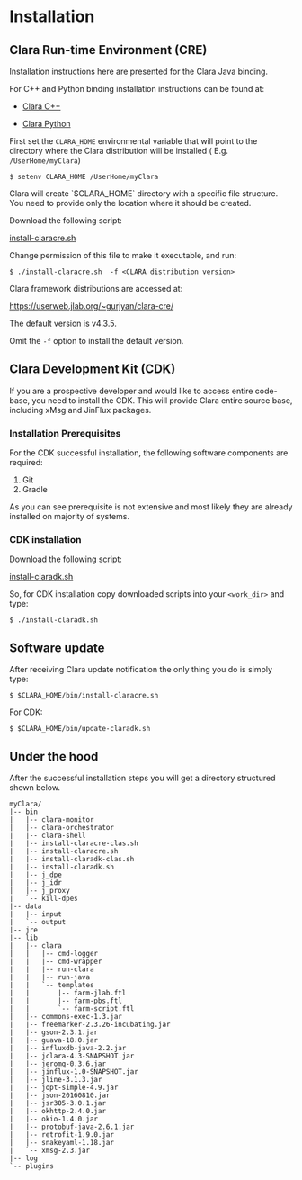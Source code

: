 # Installation

## Clara Run-time Environment (CRE)

<div class="admonition warning" markdown="1">
Installation instructions here are presented for the Clara Java binding.

For C++ and Python binding installation instructions can be found at:

- [Clara C++](https://github.com/JeffersonLab/clara-cpp)

- [Clara Python](https://github.com/JeffersonLab/clara-python)
</div>

First set the `CLARA_HOME` environmental variable that will point
to the directory where the Clara distribution will be installed
( E.g. `/UserHome/myClara`)

```
$ setenv CLARA_HOME /UserHome/myClara
```

<div class="admonition info" markdown="1">
Clara will create `$CLARA_HOME` directory with a specific file structure.
You need to provide only the location where it should be created.
</div>

Download the following script:

<a href="../../_downloads/install-claracre.sh"><i class="fa fa-download"></i> install-claracre.sh</a>

Change permission of this file to make it executable, and run:

```
$ ./install-claracre.sh  -f <CLARA distribution version>
```

Clara framework distributions are accessed at:

<https://userweb.jlab.org/~gurjyan/clara-cre/>

<div class="admonition note" markdown="1">
The default version is v4.3.5.

Omit the `-f` option to install the default version.
</div>

## Clara Development Kit (CDK)

If you are a prospective developer and would like to access entire code-base, you need to install the CDK.
This will provide Clara entire source base, including xMsg and JinFlux packages.

### Installation Prerequisites

For the CDK successful installation,
the following software components are required:

1.  Git
2.  Gradle

As you can see prerequisite is not extensive
and most likely they are already installed on majority of systems.

### CDK installation

Download the following script:

<a href="../../_downloads/install-claradk.sh"><i class="fa fa-download"></i> install-claradk.sh</a>

So, for CDK installation copy downloaded scripts into your `<work_dir>` and type:

```
$ ./install-claradk.sh
```

## Software update

After receiving Clara update notification
the only thing you do is simply type:

```
$ $CLARA_HOME/bin/install-claracre.sh
```

For CDK:

```
$ $CLARA_HOME/bin/update-claradk.sh
```

## Under the hood

After the successful installation steps you will get a directory structured
shown below.

```
myClara/
|-- bin
|   |-- clara-monitor
|   |-- clara-orchestrator
|   |-- clara-shell
|   |-- install-claracre-clas.sh
|   |-- install-claracre.sh
|   |-- install-claradk-clas.sh
|   |-- install-claradk.sh
|   |-- j_dpe
|   |-- j_idr
|   |-- j_proxy
|   `-- kill-dpes
|-- data
|   |-- input
|   `-- output
|-- jre
|-- lib
|   |-- clara
|   |   |-- cmd-logger
|   |   |-- cmd-wrapper
|   |   |-- run-clara
|   |   |-- run-java
|   |   `-- templates
|   |       |-- farm-jlab.ftl
|   |       |-- farm-pbs.ftl
|   |       `-- farm-script.ftl
|   |-- commons-exec-1.3.jar
|   |-- freemarker-2.3.26-incubating.jar
|   |-- gson-2.3.1.jar
|   |-- guava-18.0.jar
|   |-- influxdb-java-2.2.jar
|   |-- jclara-4.3-SNAPSHOT.jar
|   |-- jeromq-0.3.6.jar
|   |-- jinflux-1.0-SNAPSHOT.jar
|   |-- jline-3.1.3.jar
|   |-- jopt-simple-4.9.jar
|   |-- json-20160810.jar
|   |-- jsr305-3.0.1.jar
|   |-- okhttp-2.4.0.jar
|   |-- okio-1.4.0.jar
|   |-- protobuf-java-2.6.1.jar
|   |-- retrofit-1.9.0.jar
|   |-- snakeyaml-1.18.jar
|   `-- xmsg-2.3.jar
|-- log
`-- plugins
```
